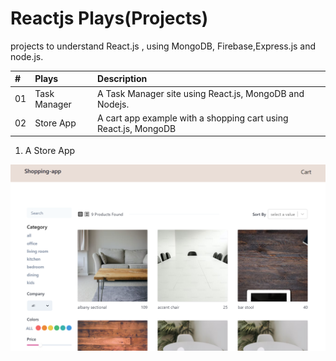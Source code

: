 # Reactjs Plays(Projects)
projects to understand React.js , using MongoDB, Firebase,Express.js and node.js.

|# | Plays        | Description                       |
| :-------- | :------- | :-------------------------------- |
|01| Task Manager | A Task Manager site using React.js, MongoDB and Nodejs. |
|02| Store App    | A cart app example with a shopping cart using React.js, MongoDB|


1. A Store App

![App Screenshot](store_app/shop_app.png)

